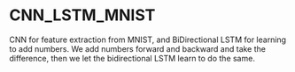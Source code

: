 # CNN_LSTM_MNIST

CNN  for feature extraction from MNIST, and BiDirectional LSTM for learning to add numbers. We add numbers forward and backward and take the difference, then we let the bidirectional LSTM learn to do the same.

